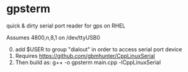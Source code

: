 # gpsterm
quick &amp; dirty serial port reader for gps on RHEL

Assumes 4800,n,8,1 on /dev/ttyUSB0

0. add $USER to group "dialout" in order to access serial port device
1. Requires https://github.com/gbmhunter/CppLinuxSerial
2. Then build as: g++ -o gpsterm main.cpp -lCppLinuxSerial

